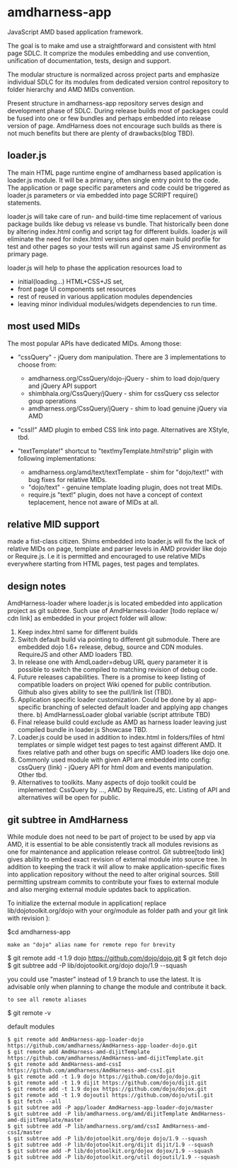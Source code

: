 amdharness-app
==============

JavaScript AMD based application framework.

The goal is to make amd use a straightforward and consistent with html page SDLC.
It comprize the modules embedding and use convention, unification of documentation, tests, design and support.

The modular structure is normalized across project parts and emphasize individual SDLC for its modules
from dedicated version control repository to folder hierarchy and AMD MIDs convention.

Present structure in amdharness-app repository serves design and development phase of SDLC.
During release builds most of packages could be fused into one or few bundles and perhaps embedded into release version
of page. AmdHarness does not encourage such builds as there is not much benefits but there are plenty of drawbacks(blog TBD).

loader.js
---------

The main HTML page runtime engine of amdharness based application is loader.js module. It will be a primary, often single entry
point to the code. The application or page specific parameters and code could be triggered as loader.js parameters or via
embedded into page SCRIPT require() statements.

loader.js will take care of run- and build-time time replacement of various package builds like debug vs release vs bundle.
That historically been done by altering index.html config and script tag for different builds.
loader.js will eliminate the need for index.html versions and open main build profile for test and other pages so your
tests will run against same JS environment as primary page.

loader.js will help to phase the application resources load to
- initial(loading...) HTML+CSS+JS set,
- front page UI components set resources
- rest of reused in various application modules dependencies
- leaving minor individual modules/widgets dependencies to run time.

most used MIDs
--------------
The most popular APIs have dedicated MIDs. Among those:
* "cssQuery" - jQuery dom manipulation. There are 3 implementations to choose from:
	- amdharness.org/CssQuery/dojo-jQuery - shim to load dojo/query and jQuery API support
	- shimbhala.org/CssQuery/jQuery - shim for cssQuery css selector goup operations
	- amdharness.org/CssQuery/jQuery - shim to load genuine jQuery via AMD

* "cssI!" AMD plugin to embed CSS link into page. Alternatives are XStyle, tbd.

* "textTemplate!" shortcut to "text!myTemplate.html!strip" pligin with following implementations:
	- amdharness.org/amd/text/textTemplate - shim for "dojo/text!" with bug fixes for relative MIDs.
	- "dojo/text" - genuine template loading plugin, does not treat MIDs.
	- require.js "text!" plugin, does not have a concept of context teplacement, hence not aware of MIDs at all.


## relative MID support

made a fist-class citizen. Shims embedded into loader.js will fix the lack of relative MIDs on page, template and
parser levels in AMD provider like dojo or Require.js.
I.e it is permitted and encouraged to use relative MIDs everywhere starting from HTML pages, test pages and templates.

## design notes

AmdHarness-loader where loader.js is located embedded into application project as git subtree.
Such use of AmdHarness-loader [todo replace w/ cdn link] as embedded in your project folder will allow:
1. Keep index.html same for different builds
2. Switch default build via pointing to different git submodule. There are embedded dojo 1.6+ release, debug, source and CDN modules. RequireJS and other  AMD loaders TBD.
3. In release one with AmdLoader=debug URL query parameter it is possible to switch the compiled to matching revision of debug code.
4. Future releases capabilities. There is a promise to keep listing of compatible loaders on project Wiki opened for public contribution. Github also gives ability to see the pull/link list (TBD).
5. Application specific loader customization.  Could be done by
a) app-specific branching of selected default loader and applying app changes there.
b) AmdHarnessLoader global  variable (script attribute TBD)
6. Final release build could exclude as AMD as harness loader leaving just compiled bundle in loader.js Showcase TBD.
7. Loader.js could be used in addition to index.html in folders/files of html templates or simple widget test pages to test against different AMD. It fixes relative path and other bugs on specific AMD loaders like dojo one.
8. Commonly used module with given API are embedded into config: cssQuery (link) - jQuery API for html dom and events manipulation. Other tbd.
9. Alternatives to toolkits. Many aspects of dojo toolkit could be implemented: CssQuery by ..., AMD by RequireJS, etc. Listing of API and alternatives will be open for public.


git subtree in AmdHarness
-------------------------
While module does not need to be part of project to be used by app via AMD, it is essential to be able consistently track
all modules revisions as one for maintenance and application release control.
Git subtree[todo link] gives ability to embed exact
revision of external module into source tree. In addition to keeping the track it will allow to make application-specific
fixes into application repository without the need to alter original sources. Still permitting upstream commits to
contribute your fixes to external module and also merging external module updates back to application.

To initialize the external module in application( replace lib/dojotoolkit.org/dojo with your org/module as folder path and your git link with revision ):

$cd amdharness-app

	make an "dojo" alias name for remote repo for brevity
$ git remote add -t 1.9 dojo https://github.com/dojo/dojo.git
$ git fetch dojo
$ git subtree add -P lib/dojotoolkit.org/dojo dojo/1.9 --squash

you could use "master" instead of 1.9 branch to use the latest. It is advisable only when planning to change the module
and contribute it back.

	to see all remote aliases
$ git remote -v


default modules
```Shell
$ git remote add AmdHarness-app-loader-dojo https://github.com/amdharness/AmdHarness-app-loader-dojo.git
$ git remote add AmdHarness-amd-dijitTemplate https://github.com/amdharness/AmdHarness-amd-dijitTemplate.git
$ git remote add AmdHarness-amd-cssI https://github.com/amdharness/AmdHarness-amd-cssI.git
$ git remote add -t 1.9 dojo https://github.com/dojo/dojo.git
$ git remote add -t 1.9 dijit https://github.com/dojo/dijit.git
$ git remote add -t 1.9 dojox https://github.com/dojo/dojox.git
$ git remote add -t 1.9 dojoutil https://github.com/dojo/util.git
$ git fetch --all
$ git subtree add -P app/loader AmdHarness-app-loader-dojo/master
$ git subtree add -P lib/amdharness.org/amd/dijitTemplate AmdHarness-amd-dijitTemplate/master
$ git subtree add -P lib/amdharness.org/amd/cssI AmdHarness-amd-cssI/master
$ git subtree add -P lib/dojotoolkit.org/dojo dojo/1.9 --squash
$ git subtree add -P lib/dojotoolkit.org/dijit dijit/1.9 --squash
$ git subtree add -P lib/dojotoolkit.org/dojox dojox/1.9 --squash
$ git subtree add -P lib/dojotoolkit.org/util dojoutil/1.9 --squash
```


